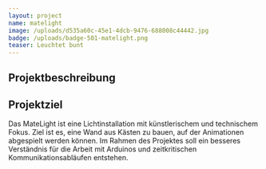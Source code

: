 ```yaml
---
layout: project
name: matelight
image: /uploads/d535a60c-45e1-4dcb-9476-688008c44442.jpg
badge: /uploads/badge-501-matelight.png
teaser: Leuchtet bunt
---
```


## Projektbeschreibung



## Projektziel

Das MateLight ist eine Lichtinstallation mit künstlerischem und technischem Fokus. Ziel ist es, eine Wand aus Kästen zu bauen, auf der Animationen abgespielt werden können.
Im Rahmen des Projektes soll ein besseres Verständnis für die Arbeit mit Arduinos und zeitkritischen Kommunikationsabläufen entstehen.